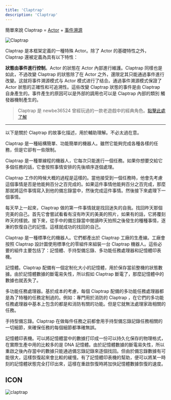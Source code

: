 ```yaml
---
title: 'Claptrap'
description: 'Claptrap'
---
```


簡單來說 Claptrap = [Actor](02-1-Actor-Pattern) + [事件溯源](02-2-Event-Sourcing)

![Claptrap](/images/20190228-001.gif)

Claptrap 是本框架定義的一種特殊 Actor。除了 Actor 的基礎特性之外，Claptrap 還被定義為具有以下特性：

**狀態由事件進行控制**。Actor 的狀態在 Actor 內部進行維護。Claptrap 同樣也是如此，不過改變 Claptrap 的狀態除了在 Actor 之外，還限定其只能通過事件進行改變。这就将事件溯源模式与 Actor 模式进行了结合。通過事件溯源模式保證了 Actor 狀態的正確性和可追溯性。這些改變 Claptrap 狀態的事件是由 Claptrap 自身產生的。事件產生的原因可以是外部的調用也可以是 Claptrap 內部的類別 觸發器機制產生的。

> Claptrap 是 newbe36524 曾經玩過的一款老遊戲中的經典角色。[點擊此處了解](https://zh.moegirl.org/%E5%B0%8F%E5%90%B5%E9%97%B9)

---

以下是關於 Claptrap 的故事化描述，用於輔助理解。不必太過在意。

Claptrap 是一種結構簡單、功能簡單的機器人。雖然它能夠完成各種各樣的任務，但是它卻有一些限制。

Claptrap 是一種單線程的機器人，它每次只能進行一個任務。如果你想要交給它多個任務的話，它會按照事情安排的先後順序逐個處理。

Claptrap 工作的時候大概的過程是這樣的。當他接受到一個任務時，他會先考慮這個事情是否是他能夠百分之百完成的。如果這件事情他能夠百分之百完成，那麼那就將這件事情寫入到他的備忘錄當中，然後完成這件事情。然後接下來處理下一個事情。

每天早上一起來，Claptrap 做的第一件事情就是找回迷失的自我。找回昨天那個完美的自己。首先它會嘗試看看有沒有昨天的美美的照片，如果有的話，它將覆刻昨天的樣貌。接下來，從手中的備忘錄當中閱讀昨天拍照之後發生的種種事情，逐漸的恢復自己的記憶。這樣就成功的找回的自己。

Claptrap 是一種標準化的機器人。它們都產出於 Claptrap 工廠的生產線。工廠會按照 Claptrap 設計圖使用標準化的零組件來組裝一台 Claptrap 機器人。這些必要的組件主要包括了：記憶體、手持型備忘錄、多功能任務處理器和記憶體印表機。

記憶體。Claptrap 配備有一個定制化大小的記憶體，用於保存當前整機的狀態數據。由於記憶體數據的斷電易失性，所以假如 Claptrap 斷電了，那麼記憶體中的數據也就丟失了。

多功能任務處理器。基於成本的考慮，每個 Claptrap 配備的多功能任務處理器都是為了特種的任務定制過的。例如：專門用於消防的 Claptrap ，在它們的多功能任務處理器中基本上包含的都是和消防有關的功能。但是它就無法處理家政相關的任務。

手持型備忘錄。Claptrap 在做每件任務之前都會用手持型備忘錄記錄任務相關的一切細節，來確保任務的每個細節都準確無誤。

記憶體印表機。可以將記憶體當中的數據打印成一份可以持久化保存的物理格式，在實際生產中用的比較多的是 DNA 記憶體。由於記憶體數據的斷電易失性，所以重啟之後內存當中的數據只能通過備忘錄記錄來逐個找回。但由於備忘錄數據有可能很大，這樣恢復起來會比較的緩慢。有了記憶體印表機的幫助，便可以將某一時刻的記憶體狀態完全打印出來，這樣在重啟恢復時將加快記憶體數據恢復的速度。

## ICON

![claptrap](/images/claptrap_icons/claptrap.svg)
